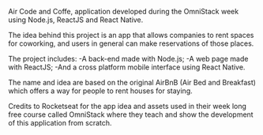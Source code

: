 Air Code and Coffe, application developed during the OmniStack week using Node.js, ReactJS and React Native. 

The idea behind this project is an app that allows companies to rent spaces for coworking, and users in general can make reservations of those places. 

The project includes:
-A back-end made with Node.js;
-A web page made with ReactJS;
-And a cross platform mobile interface using React Native. 


The name and idea are based on the original AirBnB (Air Bed and Breakfast) which offers a way for people to rent houses for staying.

Credits to Rocketseat for the app idea and assets used in their week long free course called OmniStack where they teach and show the development of this application from scratch.
